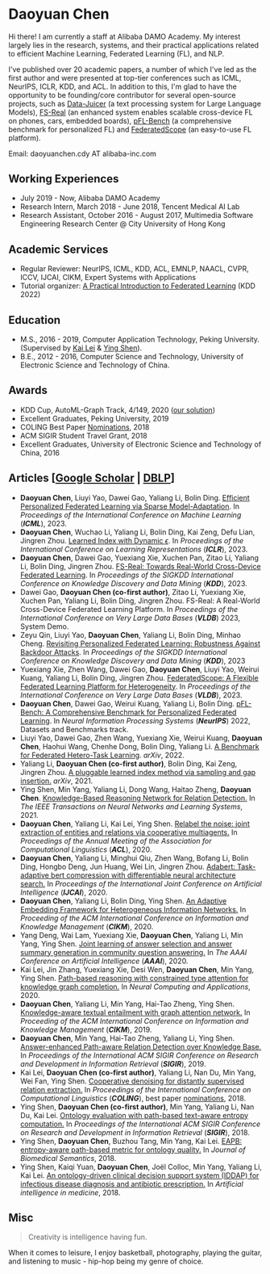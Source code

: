 ###### &nbsp;

# Daoyuan Chen 
Hi there! I am currently a staff at Alibaba DAMO Academy. My interest largely lies in the research, systems, and their practical applications related to efficient Machine Learning, Federated Learning (FL), and NLP.

I've published over 20 academic papers, a number of which I've led as the first author and were presented at top-tier conferences such as ICML, NeurIPS, ICLR, KDD, and ACL. In addition to this, I'm glad to have the opportunity to be founding/core contributor for several open-source projects, such as [Data-Juicer](https://github.com/alibaba/data-juicer) (a text processing system for Large Language Models), [FS-Real](https://github.com/alibaba/FederatedScope/tree/FSreal) (an enhanced system enables scalable cross-device FL on phones, cars, embedded boards), [pFL-Bench](https://github.com/alibaba/FederatedScope/tree/master/benchmark/pFL-Bench) (a comprehensive benchmark for personalized FL) and [FederatedScope](https://github.com/alibaba/FederatedScope) (an easy-to-use FL platform).

Email: daoyuanchen.cdy AT alibaba-inc.com


## Working Experiences

+ July 2019 - Now, Alibaba DAMO Academy
+ Research Intern, March 2018 - June 2018, Tencent Medical AI Lab
+ Research Assistant, October 2016 - August 2017, Multimedia Software Engineering Research Center @ City University of Hong Kong


## Academic Services
+ Regular Reviewer: NeurIPS, ICML, KDD, ACL, EMNLP, NAACL, CVPR, ICCV, IJCAI, CIKM, Expert Systems with Applications
+ Tutorial organizer: [A Practical Introduction to Federated Learning](https://joneswong.github.io/KDD22FLTutorial/) (KDD 2022)


## Education

+ M.S., 2016 - 2019, Computer Application Technology, Peking University. (Supervised by [Kai Lei](https://dblp.org/pid/64/9060.html) & [Ying Shen](https://dblp.org/pid/01/8558-1.html)).
+ B.E., 2012 - 2016, Computer Science and Technology, University of Electronic Science and Technology of China.

## Awards
+ KDD Cup, AutoML-Graph Track, 4/149, 2020 ([our solution](https://github.com/joneswong/AutoGraph))
+ Excellent Graduates, Peking University, 2019
+ COLING Best Paper [Nominations](https://coling2018.org/index.html%3Fp=1558.html), 2018
+ ACM SIGIR Student Travel Grant, 2018
+ Excellent Graduates, University of Electronic Science and Technology of China, 2016


## Articles [[Google Scholar](https://scholar.google.com/citations?hl=en&user=1GdfinUAAAAJ) | [DBLP](https://dblp.org/pid/217/4891.html)]

+ **Daoyuan Chen**, Liuyi Yao, Dawei Gao, Yaliang Li, Bolin Ding. [Efficient Personalized Federated Learning via Sparse Model-Adaptation](https://arxiv.org/abs/2305.02776). In *Proceedings of the International Conference on Machine Learning* (***ICML***), 2023.
+ **Daoyuan Chen**, Wuchao Li, Yaliang Li, Bolin Ding, Kai Zeng, Defu Lian, Jingren Zhou. [Learned Index with Dynamic $\epsilon$](https://openreview.net/forum?id=UiaUEICawgw). In *Proceedings of the International Conference on Learning Representations* (***ICLR***), 2023.
+ **Daoyuan Chen**, Dawei Gao, Yuexiang Xie, Xuchen Pan, Zitao Li, Yaliang Li, Bolin Ding, Jingren Zhou. [FS-Real: Towards Real-World Cross-Device Federated Learning](https://arxiv.org/abs/2303.13363). In *Proceedings of the SIGKDD International Conference on Knowledge Discovery and Data Mining* (***KDD***), 2023.
+ Dawei Gao, **Daoyuan Chen (co-first author)**, Zitao Li, Yuexiang Xie, Xuchen Pan, Yaliang Li, Bolin Ding, Jingren Zhou. FS-Real: A Real-World Cross-Device Federated
Learning Platform. In *Proceedings of the International Conference on Very Large Data Bases* (***VLDB***) 2023, System Demo.
+ Zeyu Qin, Liuyi Yao, **Daoyuan Chen**, Yaliang Li, Bolin Ding, Minhao Cheng. [Revisiting Personalized Federated Learning: Robustness Against Backdoor Attacks](https://arxiv.org/abs/2302.01677). In *Proceedings of the SIGKDD International Conference on Knowledge Discovery and Data Mining* (***KDD***), 2023
+ Yuexiang Xie, Zhen Wang, Dawei Gao, **Daoyuan Chen**, Liuyi Yao, Weirui Kuang, Yaliang Li, Bolin Ding, Jingren Zhou. [FederatedScope: A Flexible Federated Learning Platform for Heterogeneity](https://arxiv.org/abs/2204.05011). In *Proceedings of the International Conference on Very Large Data Bases* (***VLDB***), 2023.
+ **Daoyuan Chen**, Dawei Gao, Weirui Kuang, Yaliang Li, Bolin Ding. [pFL-Bench: A Comprehensive Benchmark for Personalized Federated Learning](https://arxiv.org/abs/2206.03655). In *Neural Information Processing Systems* (***NeurIPS***) 2022, Datasets and Benchmarks track.
+ Liuyi Yao, Dawei Gao, Zhen Wang, Yuexiang Xie, Weirui Kuang, **Daoyuan Chen**, Haohui Wang, Chenhe Dong, Bolin Ding, Yaliang Li. [A Benchmark for Federated Hetero-Task Learning](https://arxiv.org/abs/2206.03436). *arXiv*, 2022.
+ Yaliang Li, **Daoyuan Chen (co-first author)**, Bolin Ding, Kai Zeng, Jingren Zhou. [A pluggable learned index method via sampling and gap insertion.](https://arxiv.org/abs/2101.00808) *arXiv*, 2021.
+ Ying Shen, Min Yang, Yaliang Li, Dong Wang, Haitao Zheng, **Daoyuan Chen**. [Knowledge-Based Reasoning Network for Relation Detection.](https://pubmed.ncbi.nlm.nih.gov/34752410/) In *The IEEE Transactions on Neural Networks and Learning Systems*, 2021.
+ **Daoyuan Chen**, Yaliang Li, Kai Lei, Ying Shen. [Relabel the noise: joint extraction of entities and relations via cooperative multiagents.](https://arxiv.org/abs/2004.09930) In *Proceedings of the Annual Meeting of the Association for Computational Linguistics* (***ACL***), 2020.
+ **Daoyuan Chen**, Yaliang Li, Minghui Qiu, Zhen Wang, Bofang Li, Bolin Ding, Hongbo Deng, Jun Huang, Wei Lin, Jingren Zhou. [Adabert: Task-adaptive bert compression with differentiable neural architecture search.](https://arxiv.org/abs/2001.04246) In *Proceedings of the International Joint Conference on Artificial Intelligence* (***IJCAI***), 2020.
+ **Daoyuan Chen**, Yaliang Li, Bolin Ding, Ying Shen. [An Adaptive Embedding Framework for Heterogeneous Information Networks.](https://dl.acm.org/doi/10.1145/3340531.3411989) In *Proceeding of the ACM International Conference on Information and Knowledge Management* (***CIKM***), 2020.
+ Yang Deng, Wai Lam, Yuexiang Xie, **Daoyuan Chen**, Yaliang Li, Min Yang, Ying Shen. [Joint learning of answer selection and answer summary generation in community question answering.](https://arxiv.org/abs/1911.09801) In *The AAAI Conference on Artificial Intelligence* (***AAAI***), 2020.
+ Kai Lei, Jin Zhang, Yuexiang Xie, Desi Wen, **Daoyuan Chen**, Min Yang, Ying Shen. [Path-based reasoning with constrained type attention for knowledge graph completion.](https://link.springer.com/article/10.1007/s00521-019-04181-1) In *Neural Computing and Applications*, 2020.
+ **Daoyuan Chen**, Yaliang Li, Min Yang, Hai-Tao Zheng, Ying Shen. [Knowledge-aware textual entailment with graph attention network.](https://dl.acm.org/doi/10.1145/3357384.3358071) In *Proceeding of the ACM International Conference on Information and Knowledge Management* (***CIKM***), 2019.
+ **Daoyuan Chen**, Min Yang, Hai-Tao Zheng, Yaliang Li, Ying Shen. [Answer-enhanced Path-aware Relation Detection over Knowledge Base.](https://dl.acm.org/doi/abs/10.1145/3331184.3331328) In *Proceedings of the International ACM SIGIR Conference on Research and Development in Information Retrieval* (***SIGIR***), 2019.
+ Kai Lei, **Daoyuan Chen (co-first author)**, Yaliang Li, Nan Du, Min Yang, Wei Fan, Ying Shen. [Cooperative denoising for distantly supervised relation extraction.](https://aclanthology.org/C18-1036) In *Proceedings of the International Conference on Computational Linguistics* (***COLING***), best paper [nominations](https://coling2018.org/index.html%3Fp=1558.html), 2018.
+ Ying Shen, **Daoyuan Chen (co-first author)**, Min Yang, Yaliang Li, Nan Du, Kai Lei. [Ontology evaluation with path-based text-aware entropy computation.](https://dl.acm.org/doi/abs/10.1145/3209978.3210067) In *Proceedings of the International ACM SIGIR Conference on Research and Development in Information Retrieval* (***SIGIR***), 2018.
+ Ying Shen, **Daoyuan Chen**, Buzhou Tang, Min Yang, Kai Lei. [EAPB: entropy-aware path-based metric for ontology quality.](https://jbiomedsem.biomedcentral.com/articles/10.1186/s13326-018-0188-7) In *Journal of Biomedical Semantics*, 2018.
+ Ying Shen, Kaiqi Yuan, **Daoyuan Chen**, Joël Colloc, Min Yang, Yaliang Li, Kai Lei. [An ontology-driven clinical decision support system (IDDAP) for infectious disease diagnosis and antibiotic prescription.](https://pubmed.ncbi.nlm.nih.gov/29433958/) In *Artificial intelligence in medicine*, 2018.


## Misc
> Creativity is intelligence having fun.

When it comes to leisure, I enjoy basketball, photography, playing the guitar, and listening to music - hip-hop being my genre of choice. 
